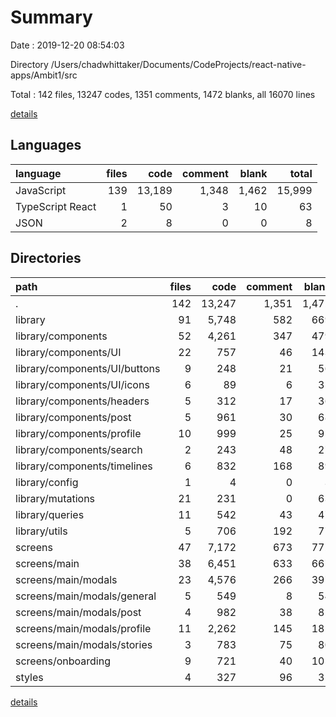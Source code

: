 # Summary

Date : 2019-12-20 08:54:03

Directory /Users/chadwhittaker/Documents/CodeProjects/react-native-apps/Ambit1/src

Total : 142 files,  13247 codes, 1351 comments, 1472 blanks, all 16070 lines

[details](details.md)

## Languages
| language | files | code | comment | blank | total |
| :--- | ---: | ---: | ---: | ---: | ---: |
| JavaScript | 139 | 13,189 | 1,348 | 1,462 | 15,999 |
| TypeScript React | 1 | 50 | 3 | 10 | 63 |
| JSON | 2 | 8 | 0 | 0 | 8 |

## Directories
| path | files | code | comment | blank | total |
| :--- | ---: | ---: | ---: | ---: | ---: |
| . | 142 | 13,247 | 1,351 | 1,472 | 16,070 |
| library | 91 | 5,748 | 582 | 669 | 6,999 |
| library/components | 52 | 4,261 | 347 | 479 | 5,087 |
| library/components/UI | 22 | 757 | 46 | 143 | 946 |
| library/components/UI/buttons | 9 | 248 | 21 | 56 | 325 |
| library/components/UI/icons | 6 | 89 | 6 | 35 | 130 |
| library/components/headers | 5 | 312 | 17 | 36 | 365 |
| library/components/post | 5 | 961 | 30 | 68 | 1,059 |
| library/components/profile | 10 | 999 | 25 | 95 | 1,119 |
| library/components/search | 2 | 243 | 48 | 27 | 318 |
| library/components/timelines | 6 | 832 | 168 | 89 | 1,089 |
| library/config | 1 | 4 | 0 | 3 | 7 |
| library/mutations | 21 | 231 | 0 | 63 | 294 |
| library/queries | 11 | 542 | 43 | 47 | 632 |
| library/utils | 5 | 706 | 192 | 77 | 975 |
| screens | 47 | 7,172 | 673 | 772 | 8,617 |
| screens/main | 38 | 6,451 | 633 | 667 | 7,751 |
| screens/main/modals | 23 | 4,576 | 266 | 397 | 5,239 |
| screens/main/modals/general | 5 | 549 | 8 | 54 | 611 |
| screens/main/modals/post | 4 | 982 | 38 | 82 | 1,102 |
| screens/main/modals/profile | 11 | 2,262 | 145 | 181 | 2,588 |
| screens/main/modals/stories | 3 | 783 | 75 | 80 | 938 |
| screens/onboarding | 9 | 721 | 40 | 105 | 866 |
| styles | 4 | 327 | 96 | 31 | 454 |

[details](details.md)